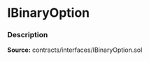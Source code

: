 # IBinaryOption

### Description <a id="description"></a>

**Source:** contracts/interfaces/IBinaryOption.sol

